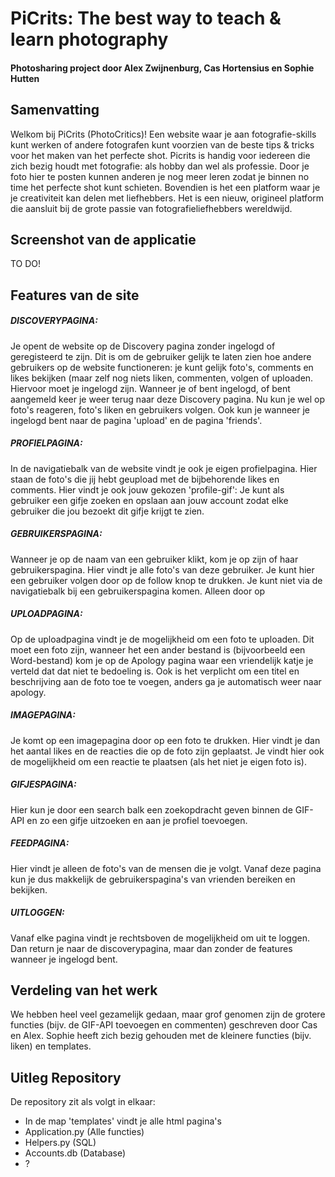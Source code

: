 # PiCrits: The best way to teach & learn photography
#### Photosharing project door Alex Zwijnenburg, Cas Hortensius en Sophie Hutten

## Samenvatting
Welkom bij PiCrits (PhotoCritics)! Een website waar je aan fotografie-skills kunt werken of andere fotografen kunt voorzien van de beste tips & tricks voor het maken van het perfecte shot. Picrits is handig voor iedereen die zich bezig houdt met fotografie: als hobby dan wel als professie. Door je foto hier te posten kunnen anderen je nog meer leren zodat je binnen no time het perfecte shot kunt schieten. Bovendien is het een platform waar je je creativiteit kan delen met liefhebbers. Het is een nieuw, origineel platform die aansluit bij de grote passie van fotografieliefhebbers wereldwijd. 

## Screenshot van de applicatie
TO DO!

## Features van de site
##### DISCOVERYPAGINA:
Je opent de website op de Discovery pagina zonder ingelogd of geregisteerd te zijn. Dit is om de gebruiker gelijk te laten zien hoe andere gebruikers op de website functioneren: je kunt gelijk foto's, comments en likes bekijken (maar zelf nog niets liken, commenten, volgen of uploaden. Hiervoor moet je ingelogd zijn. Wanneer je of bent ingelogd, of bent aangemeld keer je weer terug naar deze Discovery pagina. Nu kun je wel op foto's reageren, foto's liken en gebruikers volgen. Ook kun je wanneer je ingelogd bent naar de pagina 'upload' en de pagina 'friends'.
##### PROFIELPAGINA:
In de navigatiebalk van de website vindt je ook je eigen profielpagina. Hier staan de foto's die jij hebt geupload met de bijbehorende likes en comments. Hier vindt je ook jouw gekozen 'profile-gif': Je kunt als gebruiker een gifje zoeken en opslaan aan jouw account zodat elke gebruiker die jou bezoekt dit gifje krijgt te zien. 
##### GEBRUIKERSPAGINA:
Wanneer je op de naam van een gebruiker klikt, kom je op zijn of haar gebruikerspagina. Hier vindt je alle foto's van deze gebruiker. Je kunt hier een gebruiker volgen door op de follow knop te drukken. Je kunt niet via de navigatiebalk bij een gebruikerspagina komen. Alleen door op 
##### UPLOADPAGINA: 
Op de uploadpagina vindt je de mogelijkheid om een foto te uploaden. Dit moet een foto zijn, wanneer het een ander bestand is (bijvoorbeeld een Word-bestand) kom je op de Apology pagina waar een vriendelijk katje je verteld dat dat niet te bedoeling is. Ook is het verplicht om een titel en beschrijving aan de foto toe te voegen, anders ga je automatisch weer naar apology. 
##### IMAGEPAGINA:
Je komt op een imagepagina door op een foto te drukken. Hier vindt je dan het aantal likes en de reacties die op de foto zijn geplaatst. Je vindt hier ook de mogelijkheid om een reactie te plaatsen (als het niet je eigen foto is). 
##### GIFJESPAGINA:
Hier kun je door een search balk een zoekopdracht geven binnen de GIF-API en zo een gifje uitzoeken en aan je profiel toevoegen. 
##### FEEDPAGINA:
Hier vindt je alleen de foto's van de mensen die je volgt. Vanaf deze pagina kun je dus makkelijk de gebruikerspagina's van vrienden bereiken en bekijken. 
##### UITLOGGEN:
Vanaf elke pagina vindt je rechtsboven de mogelijkheid om uit te loggen. Dan return je naar de discoverypagina, maar dan zonder de features wanneer je ingelogd bent. 

## Verdeling van het werk 
We hebben heel veel gezamelijk gedaan, maar grof genomen zijn de grotere functies (bijv. de GIF-API toevoegen en commenten) geschreven door Cas en Alex. Sophie heeft zich bezig gehouden met de kleinere functies (bijv. liken) en templates. 

## Uitleg Repository
De repository zit als volgt in elkaar:
- In de map 'templates' vindt je alle html pagina's
- Application.py (Alle functies)
- Helpers.py (SQL)
- Accounts.db (Database)
- ?
 
